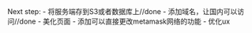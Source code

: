 Next step:
    - 将服务端存到S3或者数据库上//done
    - 添加域名，让国内可以访问//done
    - 美化页面
    - 添加可以直接更改metamask网络的功能
    - 优化ux